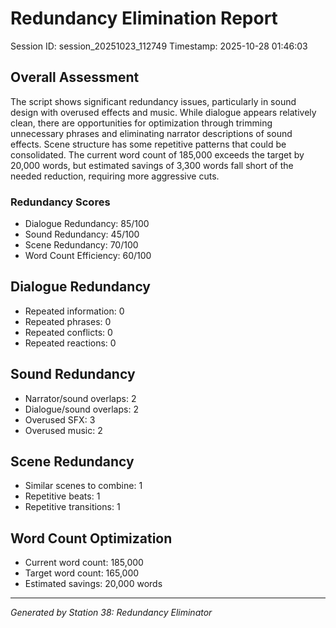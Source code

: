 # Redundancy Elimination Report

Session ID: session_20251023_112749
Timestamp: 2025-10-28 01:46:03

## Overall Assessment

The script shows significant redundancy issues, particularly in sound design with overused effects and music. While dialogue appears relatively clean, there are opportunities for optimization through trimming unnecessary phrases and eliminating narrator descriptions of sound effects. Scene structure has some repetitive patterns that could be consolidated. The current word count of 185,000 exceeds the target by 20,000 words, but estimated savings of 3,300 words fall short of the needed reduction, requiring more aggressive cuts.

### Redundancy Scores

- Dialogue Redundancy: 85/100
- Sound Redundancy: 45/100
- Scene Redundancy: 70/100
- Word Count Efficiency: 60/100

## Dialogue Redundancy

- Repeated information: 0
- Repeated phrases: 0
- Repeated conflicts: 0
- Repeated reactions: 0

## Sound Redundancy

- Narrator/sound overlaps: 2
- Dialogue/sound overlaps: 2
- Overused SFX: 3
- Overused music: 2

## Scene Redundancy

- Similar scenes to combine: 1
- Repetitive beats: 1
- Repetitive transitions: 1

## Word Count Optimization

- Current word count: 185,000
- Target word count: 165,000
- Estimated savings: 20,000 words

---

*Generated by Station 38: Redundancy Eliminator*

